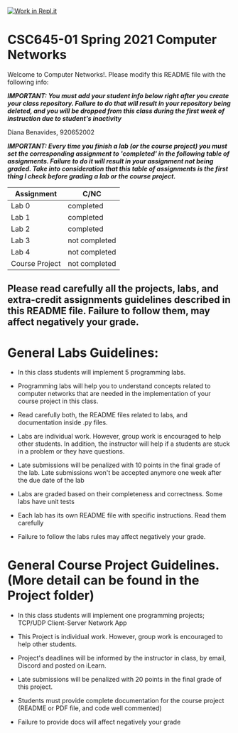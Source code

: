 [![Work in Repl.it](https://classroom.github.com/assets/work-in-replit-14baed9a392b3a25080506f3b7b6d57f295ec2978f6f33ec97e36a161684cbe9.svg)](https://classroom.github.com/online_ide?assignment_repo_id=3986759&assignment_repo_type=AssignmentRepo)
# CSC645-01 Spring 2021 Computer Networks
Welcome to Computer Networks!. Please modify this README file with the following info: 

***IMPORTANT: You must add your student info below right after you create your class repository.
Failure to do that will result in your repository being deleted, and you will be dropped from
this class during the first week of instruction due to student's inactivity***

Diana Benavides, 920652002

***IMPORTANT: Every time you finish a lab (or the course project) you must set the corresponding
assignment to 'completed' in the following table of assignments. Failure to do it will result in
your assignment not being graded. Take into consideration that this table of assignments is the
first thing I check before grading a lab or the course project.***


| Assignment                   |     C/NC      |
| ---------------------------- | ------------- |
| Lab 0                        | completed     |
| Lab 1                        | completed     |
| Lab 2                        | completed     |
| Lab 3                        | not completed |
| Lab 4                        | not completed |
| Course Project               | not completed |



## Please read carefully all the projects, labs, and extra-credit assignments guidelines described in this README file. Failure to follow them, may affect negatively your grade.

# General Labs Guidelines:

* In this class students will implement 5 programming labs.

* Programming labs will help you to understand concepts related to computer networks that are needed in the
implementation of your course project in this class.

* Read carefully both, the README files related to labs, and documentation inside .py files. 

* Labs are individual work. However, group work is encouraged to help other students. In addition, the instructor will help if a students are stuck in a problem or they have questions.

* Late submissions will be penalized with 10 points in the final grade of the lab. Late submissions won't
be accepted anymore one week after the due date of the lab

* Labs are graded based on their completeness and correctness. Some labs have unit tests

* Each lab has its own README file with specific instructions. Read them carefully

* Failure to follow the labs rules may affect negatively your grade.

# General Course Project Guidelines. (More detail can be found in the Project folder)

* In this class students will implement one programming projects; TCP/UDP Client-Server Network App

* This Project is individual work. However, group work is encouraged to help other students.

* Project's deadlines will be informed by the instructor in class, by email, Discord and posted on iLearn.

* Late submissions will be penalized with 20 points in the final grade of this project.

* Students must provide complete documentation for the course project (README or PDF file, and code well commented)

* Failure to provide docs will affect negatively your grade



